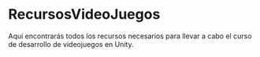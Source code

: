 # RecursosVideoJuegos
Aquí encontrarás todos los recursos necesarios para llevar a cabo el curso de desarrollo de videojuegos en Unity.
